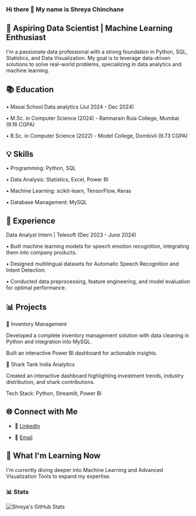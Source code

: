 ### Hi there 👋 My name is Shreya Chinchane



## 🚀 Aspiring Data Scientist | Machine Learning Enthusiast


I'm a passionate data professional with a strong foundation in Python, SQL, Statistics, and Data Visualization. My goal is to leverage data-driven solutions to solve real-world problems, specializing in data analytics and machine learning.


## 📚 Education


• Masai School Data analytics (Jul 2024 - Dec 2024)

• M.Sc. in Computer Science (2024) - Ramnarain Ruia College, Mumbai (9.16 CGPA)

• B.Sc. in Computer Science (2022) - Model College, Dombivli (9.73 CGPA)


## 💡 Skills


• Programming: Python, SQL

• Data Analysis: Statistics, Excel, Power BI

• Machine Learning: scikit-learn, TensorFlow, Keras

• Database Management: MySQL


## 🌟 Experience


Data Analyst Intern | Telesoft (Dec 2023 - June 2024)

• Built machine learning models for speech emotion recognition, integrating them into company products.

• Designed multilingual datasets for Automatic Speech Recognition and Intent Detection.

• Conducted data preprocessing, feature engineering, and model evaluation for optimal performance.


## 📊 Projects


🔹 Inventory Management

Developed a complete inventory management solution with data cleaning in Python and integration into MySQL.

Built an interactive Power BI dashboard for actionable insights.



🔹 Shark Tank India Analytics

Created an interactive dashboard highlighting investment trends, industry distribution, and shark contributions.

Tech Stack: Python, Streamlit, Power BI



## 🌐 Connect with Me

- 💼 [LinkedIn](https://www.linkedin.com/in/shreya-chinchane/)
  
- 📧 [Email](mailto:chinchaneshreya@gmail.com)



## 📖 What I'm Learning Now

I'm currently diving deeper into Machine Learning and Advanced Visualization Tools to expand my expertise.


### 📊 Stats
 
![Shreya's GitHub Stats](https://github-readme-stats.vercel.app/api?username=Shreya-Chinchane&show_icons=true&theme=radical)
 


